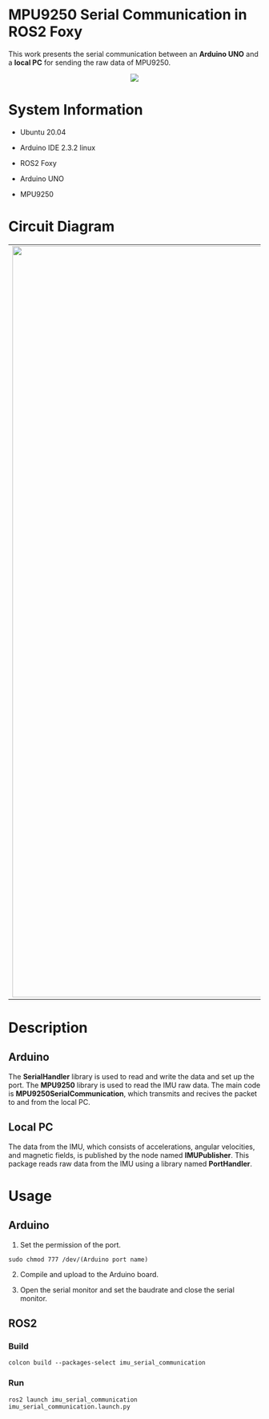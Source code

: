 # MPU9250 Serial Communication in ROS2 Foxy

This work presents the serial communication between an **Arduino UNO** and a **local PC** for sending the raw data of MPU9250.

<p align = "center">
  <img src= "https://github.com/SeonilChoi/MPU-9250-Serial-Communication/assets/172185042/9b19c336-c4d5-4ed5-a7b5-d4651b853bc4"/>
</p>

# System Information

- Ubuntu 20.04
- Arduino IDE 2.3.2 linux
- ROS2 Foxy

- Arduino UNO
- MPU9250

# Circuit Diagram

<table>
    <tr>
        <td align = "center">
          <img src="https://github.com/SeonilChoi/MPU-9250-Serial-Communication/assets/172185042/ac212186-184a-4530-98da-9cd03c5de7ff" width = 1500>
        </td>
        <td>
            <table>
                <tr>
                    <th><strong>UNO</strong></th>
                    <th><strong>MPU9250</strong></th>
                </tr>
                <tr>
                    <td>VCC</td>
                    <td>VCC</td>
                </tr>
                <tr>
                    <td>GND</td>
                    <td>GND</td>
                </tr>
                <tr>
                    <td>A4</td>
                    <td>SDA, EDA</td>
                </tr>
                <tr>
                    <td>A5</td>
                    <td>SCL, ECL</td>
                </tr>
                 <tr>
                    <td>INT</td>
                    <td>2</td>
                </tr>
            </table>
        </td>
    </tr>
</table>

# Description

## Arduino

The **SerialHandler** library is used to read and write the data and set up the port.
The **MPU9250** library is used to read the IMU raw data.
The main code is **MPU9250SerialCommunication**, which transmits and recives the packet to and from the local PC.

## Local PC

The data from the IMU, which consists of accelerations, angular velocities, and magnetic fields, is published by the node named **IMUPublisher**.
This package reads raw data from the IMU using a library named **PortHandler**.

# Usage

## Arduino

1. Set the permission of the port.

```
sudo chmod 777 /dev/(Arduino port name)
```

2. Compile and upload to the Arduino board.

3. Open the serial monitor and set the baudrate and close the serial monitor.

## ROS2

### Build

```
colcon build --packages-select imu_serial_communication
```

### Run

```
ros2 launch imu_serial_communication imu_serial_communication.launch.py
```
